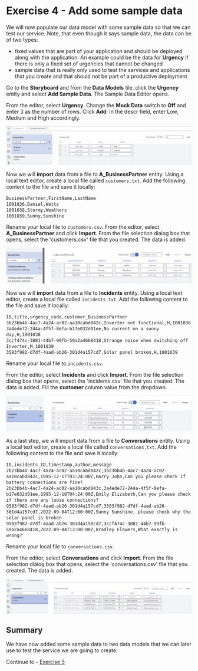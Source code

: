# Exercise 4 - Add some sample data

We will now populate our data model with some sample data so that we can test our service. Note, that even though it says sample data, the data can be of two types:
- fixed values that are part of your application and should be deployed along with the application. An example could be the data for **Urgency** if there is only a fixed set of urgencies that cannot be changed
- sample data that is really only used to test the services and applications that you create and that should not be part of a productive deployment

Go to the **Storyboard** and from the **Data Models** tile, click the **Urgency** entity and select **Add Sample Data**.
The Sample Data Editor opens.

From the editor, select **Urgency**.
Change the **Mock Data** switch to **Off** and enter 3 as the number of rows.
Click **Add**:
In the descr field, enter Low, Medium and High accordingly.

![](/exercises/Ex4/images/urgencysampledata.png)  

Now we will **import** data from a file to **A_BusinessPartner** entity.
Using a local text editor, create a local file called `customers.txt`.
Add the following content to the file and save it locally:

```
BusinessPartner,FirstName,LastName
1001036,Daniel,Watts
1001038,Stormy,Weathers
1001039,Sunny,Sunshine
```

Rename your local file to `customers.csv`.
From the editor, select **A_BusinessPartner** and click **Import**.
From the file selection dialog box that opens, select the 'customers.csv' file that you created.
The data is added.

![](/exercises/Ex4/images/bpsampledata.png)  

Now we will **import** data from a file to **Incidents** entity.
Using a local text editor, create a local file called `incidents.txt`.
Add the following content to the file and save it locally:

```
ID,title,urgency_code,customer_BusinessPartner
3b23bb4b-4ac7-4a24-ac02-aa10cabd842c,Inverter not functional,H,1001036
3a4ede72-244a-4f5f-8efa-b17e032d01ee,No current on a sunny day,H,1001038
3ccf474c-3881-44b7-99fb-59a2a4668418,Strange noise when switching off Inverter,M,1001039
3583f982-d7df-4aad-ab26-301d4a157cd7,Solar panel broken,H,1001039
```

Rename your local file to `incidents.csv`.

From the editor, select **Incidents** and click **Import**.
From the file selection dialog box that opens, select the 'incidents.csv' file that you created.
The data is added.
Fill the **customer** column value from the dropdown.

![](/exercises/Ex4/images/incidentssample.png) 

As a last step, we will import data from a file to **Conversations** entity.
Using a local text editor, create a local file called `conversations.txt`.
Add the following content to the file and save it locally:

```
ID,incidents_ID,timestamp,author,message
2b23bb4b-4ac7-4a24-ac02-aa10cabd842c,3b23bb4b-4ac7-4a24-ac02-aa10cabd842c,1995-12-17T03:24:00Z,Harry John,Can you please check if battery connections are fine?
2b23bb4b-4ac7-4a24-ac02-aa10cabd843c,3a4ede72-244a-4f5f-8efa-b17e032d01ee,1995-12-18T04:24:00Z,Emily Elizabeth,Can you please check if there are any loose connections?
9583f982-d7df-4aad-ab26-301d4a157cd7,3583f982-d7df-4aad-ab26-301d4a157cd7,2022-09-04T12:00:00Z,Sunny Sunshine, please check why the solar panel is broken
9583f982-d7df-4aad-ab26-301d4a158cd7,3ccf474c-3881-44b7-99fb-59a2a4668418,2022-09-04T13:00:00Z,Bradley Flowers,What exactly is wrong?
```

Rename your local file to `conversations.csv`.

From the editor, select **Conversations** and click **Import**.
From the file selection dialog box that opens, select the 'conversations.csv' file that you created.
The data is added.

![](/exercises/Ex4/images/conversationssample.png) 

## Summary

We have now added some sample data to two data models that we can later use to test the service we are going to create.

Continue to - [Exercise 5](../Ex5/README.md)

